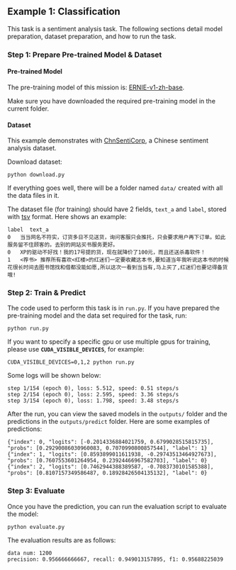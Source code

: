 ## Example 1: Classification
This task is a sentiment analysis task. The following sections detail model preparation, dataset preparation, and how to run the task.

### Step 1: Prepare Pre-trained Model & Dataset

#### Pre-trained Model

The pre-training model of this mission is: [ERNIE-v1-zh-base](https://github.com/PaddlePaddle/PALM/tree/r0.3-api).

Make sure you have downloaded the required pre-training model in the current folder.


#### Dataset

This example demonstrates with [ChnSentiCorp](https://github.com/SophonPlus/ChineseNlpCorpus/tree/master/datasets/ChnSentiCorp_htl_all), a Chinese sentiment analysis dataset.

Download dataset:
```shell
python download.py
```

If everything goes well, there will be a folder named `data/`  created with all the data files in it.

The dataset file (for training) should have 2 fields,  `text_a` and `label`, stored with [tsv](https://en.wikipedia.org/wiki/Tab-separated_values) format. Here shows an example:

```
label  text_a
0   当当网名不符实，订货多日不见送货，询问客服只会推托，只会要求用户再下订单。如此服务留不住顾客的。去别的网站买书服务更好。
0   XP的驱动不好找！我的17号提的货，现在就降价了100元，而且还送杀毒软件！
1   <荐书> 推荐所有喜欢<红楼>的红迷们一定要收藏这本书,要知道当年我听说这本书的时候花很长时间去图书馆找和借都没能如愿,所以这次一看到当当有,马上买了,红迷们也要记得备货哦!
```

### Step 2: Train & Predict

The code used to perform this task is in `run.py`. If you have prepared the pre-training model and the data set required for the task, run:

```shell
python run.py
```

If you want to specify a specific gpu or use multiple gpus for training, please use **`CUDA_VISIBLE_DEVICES`**, for example:

```shell
CUDA_VISIBLE_DEVICES=0,1,2 python run.py
```


Some logs will be shown below:

```
step 1/154 (epoch 0), loss: 5.512, speed: 0.51 steps/s
step 2/154 (epoch 0), loss: 2.595, speed: 3.36 steps/s
step 3/154 (epoch 0), loss: 1.798, speed: 3.48 steps/s
```


After the run, you can view the saved models in the `outputs/` folder and the predictions in the `outputs/predict` folder. Here are some examples of predictions:


```
{"index": 0, "logits": [-0.2014336884021759, 0.6799028515815735], "probs": [0.29290086030960083, 0.7070990800857544], "label": 1}
{"index": 1, "logits": [0.8593899011611938, -0.29743513464927673], "probs": [0.7607553601264954, 0.23924466967582703], "label": 0}
{"index": 2, "logits": [0.7462944388389587, -0.7083730101585388], "probs": [0.8107157349586487, 0.18928426504135132], "label": 0}
```

### Step 3: Evaluate

Once you have the prediction, you can run the evaluation script to evaluate the model:

```shell
python evaluate.py
```

The evaluation results are as follows:

```
data num: 1200
precision: 0.956666666667, recall: 0.949013157895, f1: 0.95688225039
```
